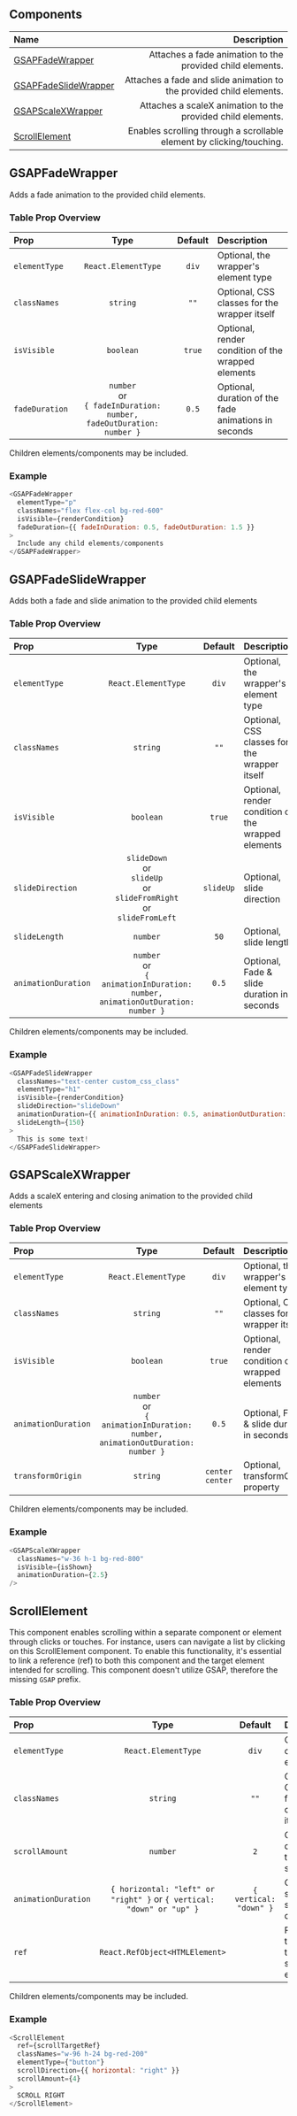 ## Components

| Name                                          |                                                          Description |
| :-------------------------------------------- | -------------------------------------------------------------------: |
| [GSAPFadeWrapper](#gsapfadewrapper)           |            Attaches a fade animation to the provided child elements. |
| [GSAPFadeSlideWrapper](#gsapfadeslidewrapper) |  Attaches a fade and slide animation to the provided child elements. |
| [GSAPScaleXWrapper](#gsapscalexwrapper)       |          Attaches a scaleX animation to the provided child elements. |
| [ScrollElement](#scrollelement)               | Enables scrolling through a scrollable element by clicking/touching. |

<!-- | [GSAPSlideWrapper](#gsapslidewrapper)         |          Attaches a slide animation to the provided child elements. | -->

## GSAPFadeWrapper

Adds a fade animation to the provided child elements.

### Table Prop Overview

| Prop           |                                  Type                                   | Default | Description                                          |
| :------------- | :---------------------------------------------------------------------: | :-----: | :--------------------------------------------------- |
| `elementType`  |                           `React.ElementType`                           |  `div`  | Optional, the wrapper's element type                 |
| `classNames`   |                                `string`                                 |  `""`   | Optional, CSS classes for the wrapper itself         |
| `isVisible`    |                                `boolean`                                | `true`  | Optional, render condition of the wrapped elements   |
| `fadeDuration` | `number`<br>or<br>`{ fadeInDuration: number, fadeOutDuration: number }` |  `0.5`  | Optional, duration of the fade animations in seconds |

Children elements/components may be included.

### Example

```js
<GSAPFadeWrapper
  elementType="p"
  classNames="flex flex-col bg-red-600"
  isVisible={renderCondition}
  fadeDuration={{ fadeInDuration: 0.5, fadeOutDuration: 1.5 }}
>
  Include any child elements/components
</GSAPFadeWrapper>
```

<!-- ## GSAPSlideWrapper

Adds a slide animation to the provided child elements

<!-- ### Textual Prop Description

...

### Table Prop Overview

| Prop | Type | Default | Description |
| :--- | :--: | :-----: | :---------- |

### Example

````js

```

-->

## GSAPFadeSlideWrapper

Adds both a fade and slide animation to the provided child elements

### Table Prop Overview

| Prop                |                                          Type                                           |  Default  | Description                                        |
| :------------------ | :-------------------------------------------------------------------------------------: | :-------: | :------------------------------------------------- |
| `elementType`       |                                   `React.ElementType`                                   |   `div`   | Optional, the wrapper's element type               |
| `classNames`        |                                        `string`                                         |   `""`    | Optional, CSS classes for the wrapper itself       |
| `isVisible`         |                                        `boolean`                                        |  `true`   | Optional, render condition of the wrapped elements |
| `slideDirection`    | `slideDown` <br>or<br> `slideUp` <br>or<br> `slideFromRight` <br>or<br> `slideFromLeft` | `slideUp` | Optional, slide direction                          |
| `slideLength`       |                                        `number`                                         |   `50`    | Optional, slide length                             |
| `animationDuration` |    `number`<br>or<br>`{ animationInDuration: number, animationOutDuration: number }`    |   `0.5`   | Optional, Fade & slide duration in seconds         |

Children elements/components may be included.

### Example

```js
<GSAPFadeSlideWrapper
  classNames="text-center custom_css_class"
  elementType="h1"
  isVisible={renderCondition}
  slideDirection="slideDown"
  animationDuration={{ animationInDuration: 0.5, animationOutDuration: 1.5 }}
  slideLength={150}
>
  This is some text!
</GSAPFadeSlideWrapper>
```

## GSAPScaleXWrapper

Adds a scaleX entering and closing animation to the provided child elements

### Table Prop Overview

| Prop                |                                       Type                                        |     Default     | Description                                        |
| :------------------ | :-------------------------------------------------------------------------------: | :-------------: | :------------------------------------------------- |
| `elementType`       |                                `React.ElementType`                                |      `div`      | Optional, the wrapper's element type               |
| `classNames`        |                                     `string`                                      |      `""`       | Optional, CSS classes for the wrapper itself       |
| `isVisible`         |                                     `boolean`                                     |     `true`      | Optional, render condition of the wrapped elements |
| `animationDuration` | `number`<br>or<br>`{ animationInDuration: number, animationOutDuration: number }` |      `0.5`      | Optional, Fade & slide duration in seconds         |
| `transformOrigin`   |                                     `string`                                      | `center center` | Optional, transformOrigin property                 |

Children elements/components may be included.

### Example

```js
<GSAPScaleXWrapper
  classNames="w-36 h-1 bg-red-800"
  isVisible={isShown}
  animationDuration={2.5}
/>
```

## ScrollElement

This component enables scrolling within a separate component or element through clicks or touches. For instance, users can navigate a list by clicking on this ScrollElement component. To enable this functionality, it's essential to link a reference (ref) to both this component and the target element intended for scrolling. This component doesn't utilize GSAP, therefore the missing `GSAP` prefix.

### Table Prop Overview

| Prop                |                                 Type                                  |        Default         | Description                                           |
| :------------------ | :-------------------------------------------------------------------: | :--------------------: | :---------------------------------------------------- |
| `elementType`       |                          `React.ElementType`                          |         `div`          | Optional, the component's element type                |
| `classNames`        |                               `string`                                |          `""`          | Optional, CSS classes for the component itself        |
| `scrollAmount`      |                               `number`                                |          `2`           | Optional, determines the scroll speed                 |
| `animationDuration` | `{ horizontal: "left" or "right" }` or `{ vertical: "down" or "up" }` | `{ vertical: "down" }` | Optional, sets the scroll direction                   |
| `ref`               |                    `React.RefObject<HTMLElement>`                     |                        | Required, the ref that targets the scrollable element |

Children elements/components may be included.

### Example

```js
<ScrollElement
  ref={scrollTargetRef}
  classNames="w-96 h-24 bg-red-200"
  elementType={"button"}
  scrollDirection={{ horizontal: "right" }}
  scrollAmount={4}
>
  SCROLL RIGHT
</ScrollElement>
```
